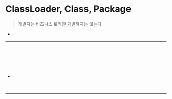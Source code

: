 # ClassLoader, Class, Package
> 개발자는 비즈니스 로직만 개발하지는 않는다
* 

<hr>
<br>

## 
#### 

<br>

### 
* 

<br>
<hr>
<br>
